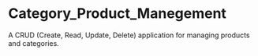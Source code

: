 # Category_Product_Manegement
A CRUD (Create, Read, Update, Delete) application for managing products and categories.
